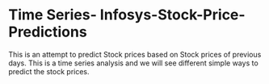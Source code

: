 # Time Series- Infosys-Stock-Price-Predictions
This is an attempt to predict Stock prices based on Stock prices of previous days. This is a time series analysis and we will see different simple ways to predict the stock prices. 
